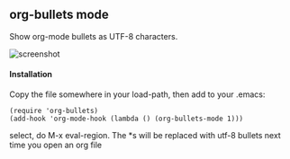 <h2>org-bullets mode</h2>
Show org-mode bullets as UTF-8 characters.

![screenshot](https://github.com/sabof/org-bullets/raw/master/screenshot.png)

<h4>Installation</h4>

Copy the file somewhere in your load-path, then add to your .emacs:

    (require 'org-bullets)
    (add-hook 'org-mode-hook (lambda () (org-bullets-mode 1)))

select, do M-x eval-region. The *s will be replaced with utf-8 bullets next time you open an org file
